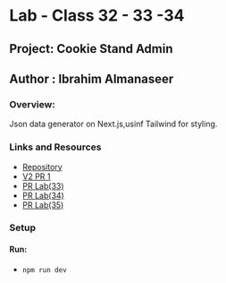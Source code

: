 # Lab - Class 32 - 33 -34

## Project: Cookie Stand Admin

## Author : Ibrahim Almanaseer


### Overview:

Json data generator on Next.js,usinf Tailwind for styling.



### Links and Resources

- [Repository](https://github.com/Ibrahimnalmanaseer/cookie-stand-admin)
- [V2 PR 1](https://github.com/Ibrahimnalmanaseer/cookie-stand-admin/pull/1)
- [PR Lab(33)](https://github.com/Ibrahimnalmanaseer/cookie-stand-admin/pull/3)
- [PR Lab(34)](https://github.com/Ibrahimnalmanaseer/cookie-stand-admin/pull/4)
- [PR Lab(35)](https://github.com/Ibrahimnalmanaseer/cookie-stand-admin/pull/7)



### Setup


#### Run:

-  `npm run dev `



